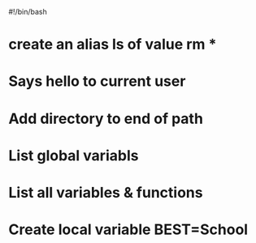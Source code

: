 #!/bin/bash
# create an alias ls of value rm *
# Says hello to current user
# Add directory to end of path
# List global variabls
# List all variables & functions
# Create local variable BEST=School
